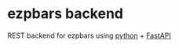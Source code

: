 # ezpbars backend

REST backend for ezpbars using [python](https://www.python.org/) + [FastAPI](https://fastapi.tiangolo.com/)
